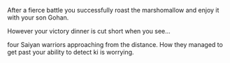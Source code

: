 After a fierce battle you successfully roast the marshomallow and enjoy it with your son Gohan.

However your victory dinner is cut short when you see...

four Saiyan warriors approaching from the distance. How they managed to get past your ability to detect ki is worrying.